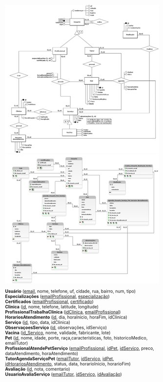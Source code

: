 ![ERD](./artifacts/petcare-ER.png)
![LM](./artifacts/petcare-logico-FN.png)

**Usuário** (<u>email</u>, nome, telefone, uf, cidade, rua, bairro, num, tipo) \
**Especializações** (<u>emailProfissional</u>, <u>especialização</u>) \
**Certificados** (<u>emailProfissional</u>, <u>certificado</u>) \
**Clinica** (<u>id</u>, nome, telefone, latitude, longitude) \
**ProfissionalTrabalhaClinica** (<u>idClinica</u>, <u>emailProfissional</u>) \
**HorariosAtendimento** (<u>id</u>, dia, horaInicio, horaFim, idClinica) \
**Serviço** (<u>id</u>, tipo, data, idClinica) \
**ObservaçoesServiço** (<u>id</u>, observações, idServiço) \
**Vacina** (<u>id_Serviço</u>, nome, validade, fabricante, lote) \
**Pet** (<u>id</u>, nome, idade, porte, raça,características, foto, historicoMedico, emailTutor) \
**ProfissionalAtendePetServiço** (<u>emailProfissional</u>, <u>idPet</u>, <u>idServiço</u>, preco, dataAtendimento, horaAtendimento) \
**TutorAgendaServiçoPet** (<u>emailTutor</u>, <u>idServiço</u>, <u>idPet</u>, <u>idHorariosAtendimento</u>, status, data, horarioInicio, horarioFim) \
**Avaliação** (<u>id</u>, nota, comentario) \
**UsuarioAvaliaServiço** (<u>emailTutor</u>, <u>idServiço</u>, <u>idAvaliação</u>)